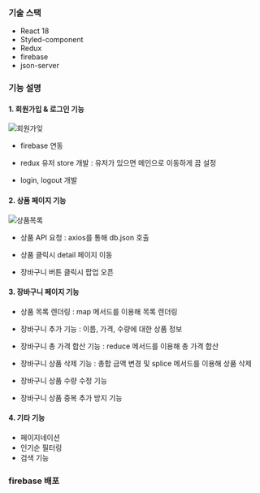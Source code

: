### 기술 스택
- React 18
- Styled-component
- Redux
- firebase
- json-server


### 기능 설명
#### 1. 회원가입 & 로그인 기능 
![회원가잊](https://user-images.githubusercontent.com/53929795/172033526-bfa56b3c-fcd4-4bfd-b34e-6f971fd12921.png)

- firebase 연동 

- redux 유저 store 개발
: 유저가 있으면 메인으로 이동하게 끔 설정 

- login, logout 개발


#### 2. 상품 페이지 기능 
![상품목록](https://user-images.githubusercontent.com/53929795/172033524-325a81d2-d274-4801-9aa2-88b9d9e54844.png)

- 상품 API 요청
: axios를 통해 db.json 호출

- 상품 클릭시 detail 페이지 이동 

- 장바구니 버튼 클릭시 팝업 오픈 

#### 3. 장바구니 페이지 기능 
- 상품 목록 렌더링
: map 메서드를 이용해 목록 렌더링

- 장바구니 추가 기능
: 이름, 가격, 수량에 대한 상품 정보

- 장바구니 총 가격 합산 기능
: reduce 메서드를 이용해 총 가격 합산

- 장바구니 상품 삭제 기능
: 총합 금액 변경 및 splice 메서드를 이용해 상품 삭제

- 장바구니 상품 수량 수정 기능
- 장바구니 상품 중복 추가 방지 기능

#### 4. 기타 기능
- 페이지네이션
- 인기순 필터링 
- 검색 기능 


### firebase 배포 
